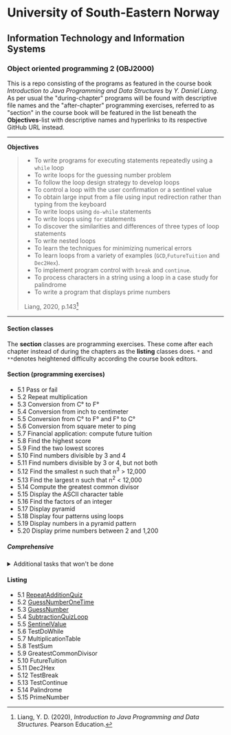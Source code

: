 # University of South-Eastern Norway
## Information Technology and Information Systems
### Object oriented programming 2 (OBJ2000)

This is a repo consisting of the programs as featured in the course book _Introduction to Java Programming and Data Structures_ by _Y. Daniel Liang_. As per usual the "during-chapter" programs will be found with descriptive file names and the "after-chapter" programming exercises, referred to as "section" in the course book will be featured in the list beneath the __Objectives__-list with descriptive names and hyperlinks to its respective GitHub URL instead.

---

__Objectives__
> - To write programs for executing statements repeatedly using a `while` loop
> - To write loops for the guessing number problem
> - To follow the loop design strategy to develop loops
> - To control a loop with the user confirmation or a sentinel value
> - To obtain large input from a file using input redirection rather than typing from the keyboard
> - To write loops using `do-while` statements
> - To write loops using `for` statements
> - To discover the similarities and differences of three types of loop statements
> - To write nested loops
> - To learn the techniques for minimizing numerical errors
> - To learn loops from a variety of examples (`GCD`,`FutureTuition` and `Dec2Hex`).
> - To implement program control with `break` and `continue`.
> - To process characters in a string using a loop in a case study for palindrome
> - To write a program that displays prime numbers
> 
> Liang, 2020, p.143[^1]

---

#### Section classes

The __section__ classes are programming exercises. These come after each chapter instead of during the chapters as the __listing__ classes does. `*` and `**`denotes heightened difficulty according the course book editors.

#### Section (programming exercises)

- 5.1 Pass or fail
- 5.2 Repeat multiplication
- 5.3 Conversion from C° to F°
- 5.4 Conversion from inch to centimeter
- 5.5 Conversion from C° to F° and F° to C°
- 5.6 Conversion from square meter to ping
- 5.7 Financial application: compute future tuition
- 5.8 Find the highest score
- 5.9 Find the two lowest scores
- 5.10 Find numbers divisible by 3 and 4
- 5.11 Find numbers divisible by 3 or 4, but not both
- 5.12 Find the smallest n such that n<sup>3</sup> > 12,000 
- 5.13 Find the largest n such that n<sup>2</sup> < 12,000
- 5.14 Compute the greatest common divisor
- 5.15 Display the ASCII character table
- 5.16 Find the factors of an integer
- 5.17 Display pyramid
- 5.18 Display four patterns using loops
- 5.19 Display numbers in a pyramid pattern
- 5.20 Display prime numbers between 2 and 1,200

##### Comprehensive

<details>
<summary>
    Additional tasks that won't be done
</summary>
<ul>
    <li>
        5.21 Financial application: compare loans with various interest raters
    </li>
    <li>
        5.22 Financial application. loan amortization schedule
    </li>
    <li>
        5.23 Demonstrate cancellation errors
    </li>
    <li>
        5.24 Sum a series
    </li>
    <li>
        5.25 Compute π
    </li>
    <li>
        5.26 Compute e
    </li>
    <li>
        5.27 Display leap years
    </li>
    <li>
        5.28 Display the first day of each month
    </li>
    <li>
        5.29 Display calendars
    </li>
    <li>
        5.30 Financial application: compound value
    </li>
    <li>
        5.31 Financial application: compute CD value
    </li>
    <li>
        5.32 Game: lottery
    </li>
    <li>
        5.33 Perfect number
    </li>
    <li>
        5.34 Game: scissor, rock, paper
    </li>
    <li>
        5.35 Summation
    </li>
    <li>
        5.36 Business application: checking ISBN
    </li>
    <li>
        5.37 Decimal to binary
    </li>
    <li>
        5.38 Decimal to octal
    </li>
    <li>
        5.39 Financial application: find the sales amount
    </li>
    <li>
        5.40 Simulation: heads or tails
    </li>
    <li>
        5.41 Occurrence of max numbers
    </li>
    <li>
        5.42 Financial application: find the sales amount
    </li>
    <li>
        5.43 Math: combinations
    </li>
    <li>
        5.44 Computer architecture: bit-level operations
    </li>
    <li>
        5.45 Statistic: compute mean and standard deviation
    </li>
    <li>
        5.46 Reverse a string
    </li>
    <li>
        5.47 Business: check ISBN-13
    </li>
    <li>
        5.48 Process string
    </li>
    <li>
        5.49 Count vowels and consonants
    </li>
    <li>
        5.50 Print multiplication table
    </li>
    <li>
        5.51 Longest common prefix
    </li>
</ul>

</details>

#### Listing

- 5.1 [RepeatAdditionQuiz]()
- 5.2 [GuessNumberOneTime]()
- 5.3 [GuessNumber]()
- 5.4 [SubtractionQuizLoop]()
- 5.5 [SentinelValue]()
- 5.6 TestDoWhile
- 5.7 MultiplicationTable
- 5.8 TestSum
- 5.9 GreatestCommonDivisor
- 5.10 FutureTuition
- 5.11 Dec2Hex
- 5.12 TestBreak
- 5.13 TestContinue
- 5.14 Palindrome
- 5.15 PrimeNumber

[^1]: Liang, Y. D. (2020), _Introduction to Java Programming and Data Structures_. Pearson Education.